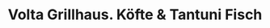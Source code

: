 ---
title: "Volta Grillhaus. Köfte & Tantuni Fisch"
url: /berlin/volta-grillhaus-koefte-und-tantuni-fisch/
---